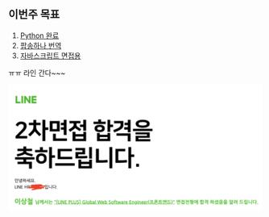 ## 이번주 목표

1. [Python 완료](evidence.png)
2. [팝송하나 번역](pop.md)
3. [자바스크립트 면접용](js.md)

ㅠㅠ 라인 간다~~~

![LINE+](line+.jpeg)
